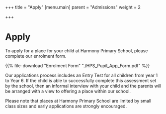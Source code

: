 +++
title = "Apply"
[menu.main]
parent = "Admissions"
weight = 2

+++
# Apply

To apply for a place for your child at Harmony Primary School, please complete our enrolment form.

{{% file-download "Enrolment Form" "./HPS_Pupil_App_Form.pdf" %}}

Our applications process includes an Entry Test for all children from year 1 to Year 6. If the child is able to successfully complete this assessment set by the school, then an informal interview with your child and the parents will be arranged with a view to offering a place within our school.

Please note that places at Harmony Primary School are limited by small class sizes and early applications are strongly encouraged.